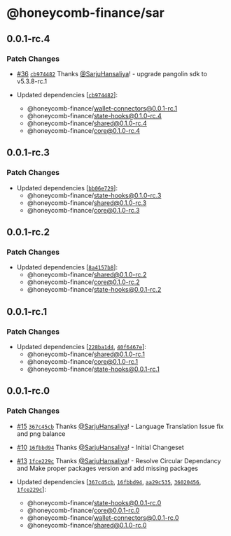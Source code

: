 # @honeycomb-finance/sar

## 0.0.1-rc.4

### Patch Changes

- [#36](https://github.com/Honeycomb-finance/components/pull/36) [`cb974482`](https://github.com/Honeycomb-finance/components/commit/cb97448229bac26f09d4cd08ac4c1a2313e2027a) Thanks [@SarjuHansaliya](https://github.com/SarjuHansaliya)! - upgrade pangolin sdk to v5.3.8-rc.1

- Updated dependencies [[`cb974482`](https://github.com/Honeycomb-finance/components/commit/cb97448229bac26f09d4cd08ac4c1a2313e2027a)]:
  - @honeycomb-finance/wallet-connectors@0.0.1-rc.1
  - @honeycomb-finance/state-hooks@0.1.0-rc.4
  - @honeycomb-finance/shared@0.1.0-rc.4
  - @honeycomb-finance/core@0.1.0-rc.4

## 0.0.1-rc.3

### Patch Changes

- Updated dependencies [[`bb06e729`](https://github.com/Honeycomb-finance/components/commit/bb06e7292e9db77284e0dfdd145cde887834d860)]:
  - @honeycomb-finance/state-hooks@0.1.0-rc.3
  - @honeycomb-finance/shared@0.1.0-rc.3
  - @honeycomb-finance/core@0.1.0-rc.3

## 0.0.1-rc.2

### Patch Changes

- Updated dependencies [[`8a4157b8`](https://github.com/Honeycomb-finance/components/commit/8a4157b8e0ed22e8e74d90e0a9477c0f8ce5290e)]:
  - @honeycomb-finance/shared@0.1.0-rc.2
  - @honeycomb-finance/core@0.1.0-rc.2
  - @honeycomb-finance/state-hooks@0.0.1-rc.2

## 0.0.1-rc.1

### Patch Changes

- Updated dependencies [[`228ba1d4`](https://github.com/Honeycomb-finance/components/commit/228ba1d48da63f6c49c168987462f0f6374a44ed), [`40f6467e`](https://github.com/Honeycomb-finance/components/commit/40f6467ed70cb315c9380895d68fdfba535c48f5)]:
  - @honeycomb-finance/shared@0.1.0-rc.1
  - @honeycomb-finance/core@0.1.0-rc.1
  - @honeycomb-finance/state-hooks@0.0.1-rc.1

## 0.0.1-rc.0

### Patch Changes

- [#15](https://github.com/Honeycomb-finance/components/pull/15) [`367c45cb`](https://github.com/Honeycomb-finance/components/commit/367c45cb3e978d5f6d135bd824febf38af17284f) Thanks [@SarjuHansaliya](https://github.com/SarjuHansaliya)! - Language Translation Issue fix and png balance

- [#10](https://github.com/Honeycomb-finance/components/pull/10) [`16fbbd94`](https://github.com/Honeycomb-finance/components/commit/16fbbd9400ae33fda952054f2dd4ce9c78f2a43e) Thanks [@SarjuHansaliya](https://github.com/SarjuHansaliya)! - Initial Changeset

- [#13](https://github.com/Honeycomb-finance/components/pull/13) [`1fce229c`](https://github.com/Honeycomb-finance/components/commit/1fce229c0b79f780d1c75a452e191f2543db930f) Thanks [@SarjuHansaliya](https://github.com/SarjuHansaliya)! - Resolve Circular Dependancy and Make proper packages version and add missing packages

- Updated dependencies [[`367c45cb`](https://github.com/Honeycomb-finance/components/commit/367c45cb3e978d5f6d135bd824febf38af17284f), [`16fbbd94`](https://github.com/Honeycomb-finance/components/commit/16fbbd9400ae33fda952054f2dd4ce9c78f2a43e), [`aa29c535`](https://github.com/Honeycomb-finance/components/commit/aa29c53596c92853ec70f0d74d7b4c059edd0fbb), [`36020456`](https://github.com/Honeycomb-finance/components/commit/360204560cfa6704823cfea8bd85c606eb07279d), [`1fce229c`](https://github.com/Honeycomb-finance/components/commit/1fce229c0b79f780d1c75a452e191f2543db930f)]:
  - @honeycomb-finance/state-hooks@0.0.1-rc.0
  - @honeycomb-finance/core@0.0.1-rc.0
  - @honeycomb-finance/wallet-connectors@0.0.1-rc.0
  - @honeycomb-finance/shared@0.1.0-rc.0
